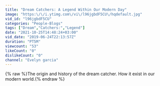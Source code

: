 ```yaml
---
title: "Dream Catchers: A Legend Within Our Modern Day"
image: "https:\/\/i.ytimg.com\/vi\/l96jgbdF5CU\/hqdefault.jpg"
vid_id: "l96jgbdF5CU"
categories: "People-Blogs"
tags: ["Dream","Catchers:","Legend"]
date: "2021-10-25T14:48:24+03:00"
vid_date: "2019-06-24T22:13:57Z"
duration: "PT5M"
viewcount: "53"
likeCount: "0"
dislikeCount: "0"
channel: "Evelyn garcia"
---
```

{% raw %}The origin and history of the dream catcher. How it exist in our modern world.{% endraw %}
